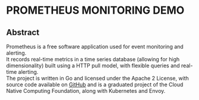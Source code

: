 # PROMETHEUS MONITORING DEMO

## Abstract 
Prometheus is a free software application used for event monitoring and alerting.
<br> 
It records real-time metrics in a time series database (allowing for high dimensionality) built using a HTTP pull model, with flexible queries and real-time alerting.
<br> 
The project is written in Go and licensed under the Apache 2 License, with source code available on [GitHub](https://github.com/prometheus/prometheus) and is a graduated project of the Cloud Native Computing Foundation, along with Kubernetes and Envoy.